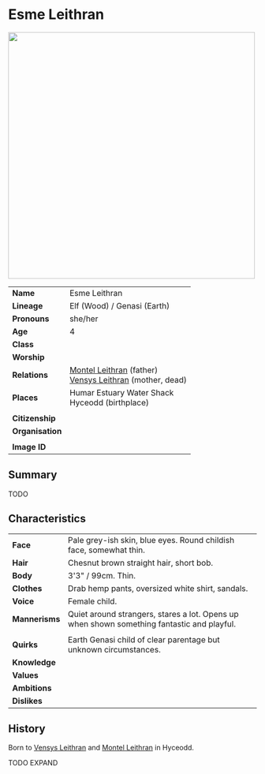 # Esme Leithran

<img src="https://raw.githubusercontent.com/jesskelsall/astarus-images/main/characters/portraits/imageid.png" height="500" />

|||
| --- | --- |
| **Name** | Esme Leithran | character.3
| **Lineage** | Elf (Wood) / Genasi (Earth) |
| **Pronouns** | she/her |
| **Age** | 4 |
| **Class** | |
| **Worship** | |
| **Relations** | [Montel Leithran](montel-leithran.md) (father)<br>[Vensys Leithran](vensys-leithran.md) (mother, dead) |
| **Places** | Humar Estuary Water Shack<br>Hyceodd (birthplace) |
|||
| **Citizenship** | |
| **Organisation** | |
|||
| **Image ID** | |

## Summary

TODO

## Characteristics

| | |
| --- | --- |
| **Face** | Pale grey-ish skin, blue eyes. Round childish face, somewhat thin. | characteristics.2
| **Hair** | Chesnut brown straight hair, short bob. |
| **Body** | 3'3" / 99cm. Thin. |
| **Clothes** | Drab hemp pants, oversized white shirt, sandals. |
| **Voice** | Female child. |
| **Mannerisms** | Quiet around strangers, stares a lot. Opens up when shown something fantastic and playful. |
| | |
| **Quirks** | Earth Genasi child of clear parentage but unknown circumstances. |
| **Knowledge** | |
| **Values** | |
| **Ambitions** | |
| **Dislikes** | |

## History

Born to [Vensys Leithran](vensys-leithran.md) and [Montel Leithran](montel-leithran.md) in Hyceodd.

TODO EXPAND

